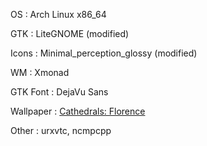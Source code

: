 OS
:  Arch Linux x86_64

GTK
:  LiteGNOME (modified)

Icons
:  Minimal_perception_glossy (modified)

WM
:  Xmonad

GTK Font
:  DejaVu Sans

Wallpaper
:  [Cathedrals: Florence](http://vladstudio.deviantart.com/art/Cathedrals-Florence-73491288)

Other
:  urxvtc, ncmpcpp

